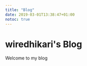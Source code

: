```yaml
---
title: "Blog"
date: 2019-03-01T13:38:47+01:00
notoc: true
---
```


# wiredhikari's Blog

Welcome to my blog